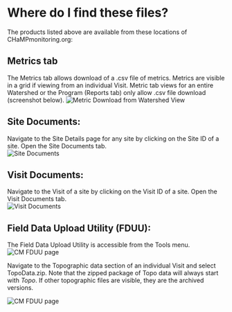 # Where do I find these files?
The products listed above are available from these locations of CHaMPmonitoring.org: 
## Metrics tab
The Metrics tab allows download of a .csv file of metrics. Metrics are visible in a grid if viewing from an individual Visit.  Metric tab views for an entire Watershed or the Program (Reports tab) only allow .csv file download (screenshot below).
![Metric Download from Watershed View](https://southforkresearch.github.io/CHaMP-Management/images/CM_MetricDownload.png)
## Site Documents:  
Navigate to the Site Details page for any site by clicking on the Site ID of a site.  Open the Site Documents tab.  
![Site Documents](https://southforkresearch.github.io/CHaMP-Management/images/CM_SiteDocuments.png)
## Visit Documents:
Navigate to the Visit of a site by clicking on the Visit ID of a site.  Open the Visit Documents tab.  
![Visit Documents](https://southforkresearch.github.io/CHaMP-Management/images/CM_VisitDocuments.png)
## Field Data Upload Utility (FDUU):
The Field Data Upload Utility is accessible from the Tools menu. 
![CM FDUU page](https://southforkresearch.github.io/CHaMP-Management/images/CM_FDUU.png)



Navigate to the Topographic data section of an individual Visit and select TopoData.zip.  Note that the zipped package of Topo data will always start with _Topo_. If other topographic files are visible, they are the archived versions.

![CM FDUU page](https://southforkresearch.github.io/CHaMP-Management/images/CM_FDUU_TopoData.png)

